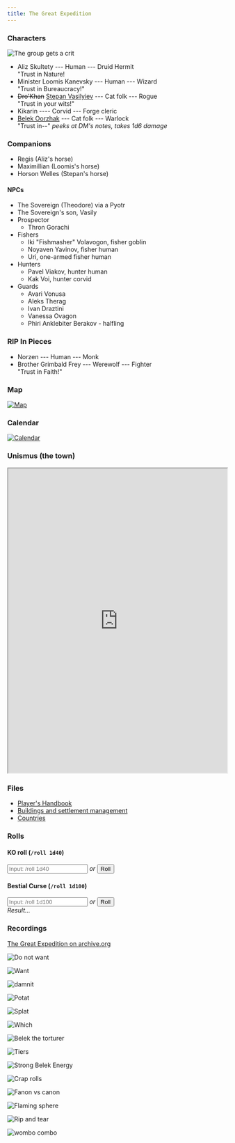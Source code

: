 ```yaml
---
title: The Great Expedition
---
```


### Characters

![The group gets a crit](memes/The_Group_gets_a_crit.gif)

* Aliz Skultety --- Human --- Druid Hermit  
  "Trust in Nature!
* Minister Loomis Kanevsky --- Human --- Wizard  
  "Trust in Bureaucracy!"
* ~~Dro'Khan~~ [Stepan Vasilyiev](stepan.pdf) --- Cat folk --- Rogue  
  "Trust in your wits!"
* Kikarin ---- Corvid --- Forge cleric
* [Belek Oorzhak](belek) --- Cat folk --- Warlock  
  "Trust in--" *peeks at DM's notes, takes 1d6 damage*

### Companions

* Regis (Aliz's horse)
* Maximillian (Loomis's horse)
* Horson Welles (Stepan's horse)

#### NPCs

* The Sovereign (Theodore) via a Pyotr
* The Sovereign's son, Vasily
* Prospector
    * Thron Gorachi
* Fishers
    * Iki "Fishmasher" Volavogon, fisher goblin
    * Noyaven Yavinov, fisher human
    * Uri, one-armed fisher human
* Hunters
    * Pavel Viakov, hunter human
    * Kak Voi, hunter corvid
* Guards
    * Avari Vonusa
    * Aleks Therag
    * Ivan Draztini
    * Vanessa Ovagon
    * Phiri Anklebiter Berakov - halfling

### RIP In Pieces

* Norzen --- Human --- Monk
* Brother Grimbald Frey --- Werewolf --- Fighter  
  "Trust in Faith!"

### Map

[![Map](map.jpg)](map.jpg)

### Calendar

[![Calendar](calendar.jpg)](calendar.jpg)

### Unismus (the town)

<iframe src="https://docs.google.com/spreadsheets/d/e/2PACX-1vRu8zqSDyM6qT0QrkKAswTpD0BxXuEtxZifYBZhRDrMvWEYI_sjAK1TySbaRcRCkMrlwQL8wI1qxuYa/pubhtml?gid=0&amp;single=true&amp;widget=true&amp;headers=false" style="width: 100%; height: 700px;"></iframe>

### Files

* [Player's Handbook](players-handbook.pdf)
* [Buildings and settlement management](buildings.pdf)
* [Countries](countries.pdf)

### Rolls

<div class="ko-roll">
<h4>KO roll (<code>/roll 1d40</code>)</h4>
<input type="number" placeholder="Input: /roll 1d40" onchange="koRoll(this.value) "/> <em>or</em> <button onclick="koRoll(-1)">Roll</button><br/>
<span class="description"></span>
</div>

<div class="bc-roll">
<h4>Bestial Curse (<code>/roll 1d100</code>)</h4>
<input type="number" placeholder="Input: /roll 1d100" onkeyup="bcRoll(this.value)" /> <em>or</em> <button onclick="bcRoll(-1)">Roll</button><br/>
<em class="title">Result...</em><br/>
<span class="description"></span>
</div>

<script src="rolls.js"></script>

### Recordings

[The Great Expedition on archive.org](https://archive.org/details/the-great-expedition)

![Do not want](memes/grrcats.png)

![Want](memes/Ernst-Stravo-Blofeld_soy3re.jpg)

![damnit](memes/damnit.png)

![Potat](memes/dog-explain-your-smolness-am-potat-i-am-potato.jpg)

![Splat](memes/splat.gif)

![Which](memes/Which_loomis_are_you_today.png)

![Belek the torturer](memes/belek-the-torturer.gif)

![Tiers](memes/tiers.png)

![Strong Belek Energy](memes/bs-belek-meme.jpg)

![Crap rolls](memes/crap-rolls.png)

![Fanon vs canon](memes/FANON_VS_CANON.jpg)

![Flaming sphere](memes/FLAMING_SPHERE.jpg)

![Rip and tear](memes/Rip_and_tear.png)

![wombo combo](memes/WHOMBO_COMBO.jpg)
